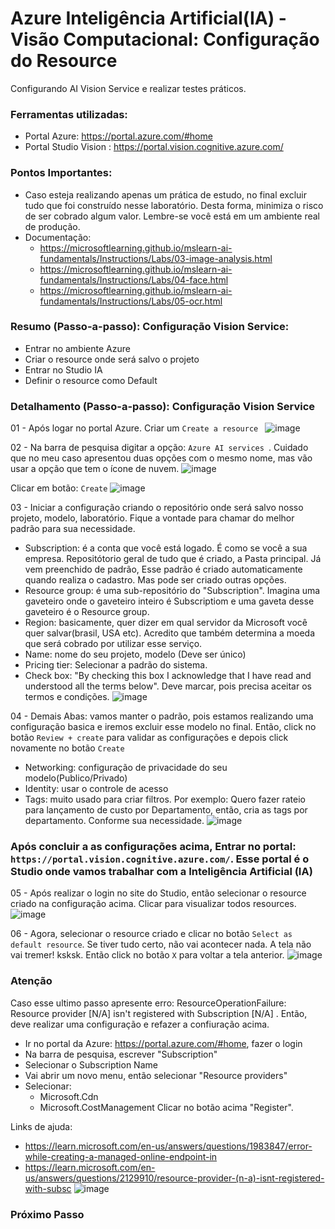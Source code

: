 # Azure Inteligência Artificial(IA) - Visão Computacional: Configuração do Resource
Configurando AI Vision Service e realizar testes práticos.


### Ferramentas utilizadas:

- Portal Azure: https://portal.azure.com/#home
- Portal Studio Vision : https://portal.vision.cognitive.azure.com/

### Pontos Importantes:

- Caso esteja realizando apenas um prática de estudo, no final excluir tudo que foi construído nesse laboratório. Desta forma, minimiza o risco de ser cobrado algum valor. Lembre-se você está em um ambiente real de produção.
- Documentação:
    + https://microsoftlearning.github.io/mslearn-ai-fundamentals/Instructions/Labs/03-image-analysis.html
    + https://microsoftlearning.github.io/mslearn-ai-fundamentals/Instructions/Labs/04-face.html
    + https://microsoftlearning.github.io/mslearn-ai-fundamentals/Instructions/Labs/05-ocr.html

### Resumo (Passo-a-passo): Configuração Vision Service:

- Entrar no ambiente Azure
- Criar o resource onde será salvo o projeto
- Entrar no Studio IA
- Definir o resource como Default

### Detalhamento (Passo-a-passo): Configuração Vision Service

01 - Após logar no portal Azure. Criar um ``` Create a resource  ```
![image](https://github.com/user-attachments/assets/74e81e19-8c4d-42db-a3c6-9b93d4fe95bb)

02 - Na barra de pesquisa digitar a opção: ``` Azure AI services  ```. Cuidado que no meu caso apresentou duas opções com o mesmo nome, mas vão usar a opção que tem o ícone de nuvem.
![image](https://github.com/user-attachments/assets/8b61c68c-e269-4090-8d8b-b44b5d761077)

Clicar em botão: ``` Create ```
![image](https://github.com/user-attachments/assets/e658a628-f329-412f-a30f-4a9474610872)

03 - Iniciar a configuração criando o repositório onde será salvo nosso projeto, modelo, laboratório. Fique a vontade para chamar do melhor padrão para sua necessidade.
   * Subscription: é a conta que você está logado. É como se você a sua empresa. Repositótorio geral de tudo que é criado, a Pasta principal. Já vem preenchido de padrão, Esse padrão é criado automaticamente quando realiza o cadastro. Mas pode ser criado outras opções.
   * Resource group: é uma sub-repositório do "Subscription".
Imagina uma gaveteiro onde o gaveteiro inteiro é Subscriptiom e uma gaveta desse gaveteiro é o Resource group.
   * Region: basicamente, quer dizer em qual servidor da Microsoft você quer salvar(brasil, USA etc). Acredito que também determina a moeda que será cobrado por utilizar esse serviço.
   * Name: nome do seu projeto, modelo (Deve ser único)
   * Pricing tier: Selecionar a padrão do sistema.
   * Check box: "By checking this box I acknowledge that I have read and understood all the terms below". Deve marcar, pois precisa aceitar os termos e condições.
![image](https://github.com/user-attachments/assets/188b515a-fd4e-4973-9983-d3505ae796ad)

04 - Demais Abas: vamos manter o padrão, pois estamos realizando uma configuração basica e iremos excluir esse modelo no final. Então, click no botão ``` Review + create ``` para validar as configurações e depois click novamente no botão ``` Create ``` 
   * Networking: configuração de privacidade do seu modelo(Publico/Privado)
   * Identity: usar o controle de acesso
   * Tags: muito usado para criar filtros. Por exemplo: Quero fazer rateio para lançamento de custo por Departamento, então, cria as tags por departamento. Conforme sua necessidade.
![image](https://github.com/user-attachments/assets/8c6870b4-9686-4c93-b5c8-a049315f8e6b)

### Após concluir a as configurações acima, Entrar no portal: ``` https://portal.vision.cognitive.azure.com/ ```. Esse portal é o Studio onde vamos trabalhar com a Inteligência Artificial (IA)

05 - Após realizar o login no site do Studio, então selecionar o resource criado na configuração acima. Clicar para visualizar todos resources.
![image](https://github.com/user-attachments/assets/f8221fac-044a-46a9-9282-3f6ff24a9294)

06 - Agora, selecionar o resource criado e clicar no botão ``` Select as default resource ```. Se tiver tudo certo, não vai acontecer nada. A tela não vai tremer! ksksk. Então click no botão ``` X ``` para voltar a tela anterior.
![image](https://github.com/user-attachments/assets/895c1d5f-d79e-446c-abb6-c5ae3273d704)

### Atenção
Caso esse ultimo passo apresente erro: ResourceOperationFailure: Resource provider [N/A] isn't registered with Subscription [N/A] . Então, deve realizar uma configuração e refazer a confiuração acima.
   * Ir no portal da Azure: https://portal.azure.com/#home, fazer o login
   * Na barra de pesquisa, escrever "Subscription"
   * Selecionar o Subscription Name
   * Vai abrir um novo menu, então selecionar "Resource providers"
   * Selecionar:
      + Microsoft.Cdn
      + Microsoft.CostManagement
Clicar no botão acima "Register".

Links de ajuda:
   * https://learn.microsoft.com/en-us/answers/questions/1983847/error-while-creating-a-managed-online-endpoint-in
   * https://learn.microsoft.com/en-us/answers/questions/2129910/resource-provider-(n-a)-isnt-registered-with-subsc
![image](https://github.com/user-attachments/assets/79e279f1-96a9-4301-978a-71128c464908)


### Próximo Passo
